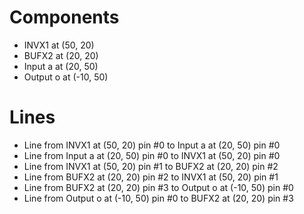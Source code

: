 # Components
- INVX1 at (50, 20)
- BUFX2 at (20, 20)
- Input a at (20, 50)
- Output o at (-10, 50)

# Lines
- Line from INVX1 at (50, 20) pin #0 to Input a at (20, 50) pin #0
- Line from Input a at (20, 50) pin #0 to INVX1 at (50, 20) pin #0
- Line from INVX1 at (50, 20) pin #1 to BUFX2 at (20, 20) pin #2
- Line from BUFX2 at (20, 20) pin #2 to INVX1 at (50, 20) pin #1
- Line from BUFX2 at (20, 20) pin #3 to Output o at (-10, 50) pin #0
- Line from Output o at (-10, 50) pin #0 to BUFX2 at (20, 20) pin #3

